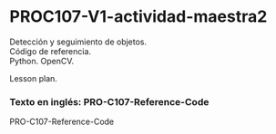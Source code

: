 # PROC107-V1-actividad-maestra2
Detección y seguimiento de objetos.  
Código de referencia.  
Python. OpenCV.  
  
Lesson plan.  
  
### Texto en inglés: PRO-C107-Reference-Code
PRO-C107-Reference-Code